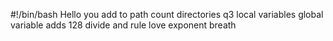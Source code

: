 #!/bin/bash
Hello you
add to path
count directories
q3
local variables
global variable
adds 128
divide and rule
love exponent breath
